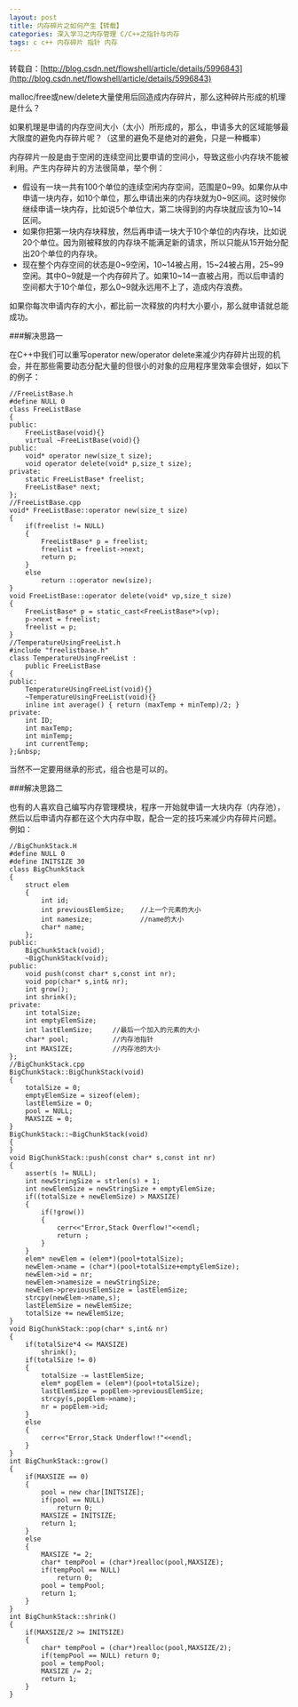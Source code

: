 ```yaml
---
layout: post
title: 内存碎片之如何产生【转载】
categories: 深入学习之内存管理 C/C++之指针与内存 
tags: c c++ 内存碎片 指针 内存
---
```


转载自：[http://blog.csdn.net/flowshell/article/details/5996843](http://blog.csdn.net/flowshell/article/details/5996843)

malloc/free或new/delete大量使用后回造成内存碎片，那么这种碎片形成的机理是什么？ 

如果机理是申请的内存空间大小（太小）所形成的，那么，申请多大的区域能够最大限度的避免内存碎片呢？（这里的避免不是绝对的避免，只是一种概率）

内存碎片一般是由于空闲的连续空间比要申请的空间小，导致这些小内存块不能被利用。产生内存碎片的方法很简单，举个例： 

* 假设有一块一共有100个单位的连续空闲内存空间，范围是0~99。如果你从中申请一块内存，如10个单位，那么申请出来的内存块就为0~9区间。这时候你继续申请一块内存，比如说5个单位大，第二块得到的内存块就应该为10~14区间。 
* 如果你把第一块内存块释放，然后再申请一块大于10个单位的内存块，比如说20个单位。因为刚被释放的内存块不能满足新的请求，所以只能从15开始分配出20个单位的内存块。 
* 现在整个内存空间的状态是0~9空闲，10~14被占用，15~24被占用，25~99空闲。其中0~9就是一个内存碎片了。如果10~14一直被占用，而以后申请的空间都大于10个单位，那么0~9就永远用不上了，造成内存浪费。 

如果你每次申请内存的大小，都比前一次释放的内村大小要小，那么就申请就总能成功。 

###解决思路一

在C++中我们可以重写operator new/operator delete来减少内存碎片出现的机会，并在那些需要动态分配大量的但很小的对象的应用程序里效率会很好，如以下的例子：

``` 
//FreeListBase.h
#define NULL 0
class FreeListBase
{
public:
	FreeListBase(void){}
	virtual ~FreeListBase(void){}
public:
	void* operator new(size_t size);
	void operator delete(void* p,size_t size);
private:
	static FreeListBase* freelist;
	FreeListBase* next;
};
//FreeListBase.cpp
void* FreeListBase::operator new(size_t size)
{
	if(freelist != NULL)
	{
		FreeListBase* p = freelist;
		freelist = freelist->next;
		return p;
	}
	else
		return ::operator new(size);
}
void FreeListBase::operator delete(void* vp,size_t size)
{
	FreeListBase* p = static_cast<FreeListBase*>(vp);
	p->next = freelist;
	freelist = p;
}
//TemperatureUsingFreeList.h
#include "freelistbase.h"
class TemperatureUsingFreeList :
	public FreeListBase
{
public:
	TemperatureUsingFreeList(void){}
	~TemperatureUsingFreeList(void){}
	inline int average() { return (maxTemp + minTemp)/2; }
private:
	int ID;
	int maxTemp;
	int minTemp;
	int currentTemp;
};&nbsp;
```

当然不一定要用继承的形式，组合也是可以的。

###解决思路二

也有的人喜欢自己编写内存管理模块，程序一开始就申请一大块内存（内存池），然后以后申请内存都在这个大内存中取，配合一定的技巧来减少内存碎片问题。 例如：

```
//BigChunkStack.H
#define NULL 0
#define INITSIZE 30
class BigChunkStack
{
	struct elem
	{
		int id;                 
		int previousElemSize;    //上一个元素的大小
		int namesize;            //name的大小
		char* name;
	};
public:
	BigChunkStack(void);
	~BigChunkStack(void);
public:
	void push(const char* s,const int nr);
	void pop(char* s,int& nr);
    int grow();
	int shrink();
private:
	int totalSize;
	int emptyElemSize;
	int lastElemSize;     //最后一个加入的元素的大小
	char* pool;           //内存池指针
	int MAXSIZE;          //内存池的大小
};
//BigChunkStack.cpp
BigChunkStack::BigChunkStack(void)
{
	totalSize = 0;
	emptyElemSize = sizeof(elem);
	lastElemSize = 0;
	pool = NULL;
	MAXSIZE = 0;
}
BigChunkStack::~BigChunkStack(void)
{
}
void BigChunkStack::push(const char* s,const int nr)
{
	assert(s != NULL);
	int newStringSize = strlen(s) + 1;
	int newElemSize = newStringSize + emptyElemSize;
	if((totalSize + newElemSize) > MAXSIZE)
	{
		if(!grow())
		{
			cerr<<"Error,Stack Overflow!"<<endl;
			return ;
		}
	}
	elem* newElem = (elem*)(pool+totalSize);
	newElem->name = (char*)(pool+totalSize+emptyElemSize);
	newElem->id = nr;
	newElem->namesize = newStringSize;
	newElem->previousElemSize = lastElemSize;
	strcpy(newElem->name,s);
	lastElemSize = newElemSize;
	totalSize += newElemSize;
}
void BigChunkStack::pop(char* s,int& nr)
{
	if(totalSize*4 <= MAXSIZE)
		shrink();
	if(totalSize != 0)
	{
		totalSize -= lastElemSize;
		elem* popElem = (elem*)(pool+totalSize);
		lastElemSize = popElem->previousElemSize;
		strcpy(s,popElem->name);
		nr = popElem->id;
	}
	else
	{
		cerr<<"Error,Stack Underflow!!"<<endl;
	}
}
int BigChunkStack::grow()
{
	if(MAXSIZE == 0)
	{
		pool = new char[INITSIZE];
		if(pool == NULL)
			return 0;
		MAXSIZE = INITSIZE;
		return 1;
	}
	else
	{
		MAXSIZE *= 2;
		char* tempPool = (char*)realloc(pool,MAXSIZE);
		if(tempPool == NULL)
			return 0;
		pool = tempPool;
		return 1;
	}
}
int BigChunkStack::shrink()
{
	if(MAXSIZE/2 >= INITSIZE)
	{
		char* tempPool = (char*)realloc(pool,MAXSIZE/2);
		if(tempPool == NULL) return 0;
		pool = tempPool;
		MAXSIZE /= 2;
		return 1;
	}
}
```
